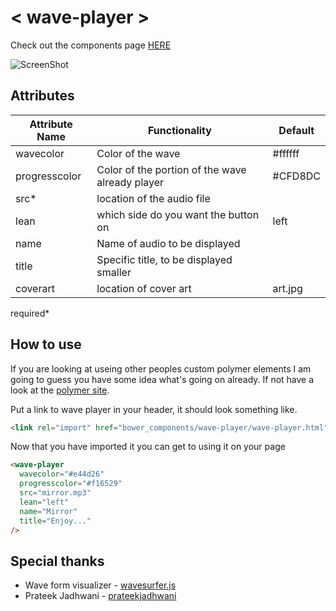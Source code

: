 # < wave-player >

Check out the components page [HERE](http://link2twenty.github.io/wave-player)

![ScreenShot](http://media.giphy.com/media/3oEduUPRhku9FpetlS/giphy.gif)

## Attributes

| Attribute Name | Functionality | Default |
|----------------|-------------|-------------|
| wavecolor | Color of the wave | #ffffff |
| progresscolor | Color of the portion of the wave already player | #CFD8DC |
| src* | location of the audio file |  |
| lean | which side do you want the button on | left |
| name | Name of audio to be displayed |  |
| title | Specific title, to be displayed smaller |  |
| coverart | location of cover art | art.jpg |
required*

## How to use

If you are looking at useing other peoples custom polymer elements I am going to guess you have some idea what's going on already. If not have a look at the [polymer site](http://polymer-project.org).

Put a link to wave player in your header, it should look something like.
```html
<link rel="import" href="bower_components/wave-player/wave-player.html">
```


Now that you have imported it you can get to using it on your page
<!--
```
<custom-element-demo>
  <template>
    <link rel="import" href="wave-player.html">
    <next-code-block></next-code-block>
  </template>
</custom-element-demo>
```
-->
```html
<wave-player
  wavecolor="#e44d26" 
  progresscolor="#f16529" 
  src="mirror.mp3" 
  lean="left"
  name="Mirror"
  title="Enjoy..."
/>
```

## Special thanks
- Wave form visualizer - [wavesurfer.js](http://wavesurfer-js.org/)
- Prateek Jadhwani - [prateekjadhwani](https://github.com/prateekjadhwani)
